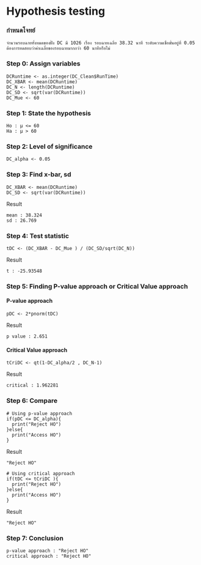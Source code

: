 # Hypothesis testing

### กำหนดโจทย์
```
จำนวนรอบฉายทั้งหมดของฝั่ง DC มี 1026 เรื่อง รอบฉายเฉลี่ย 38.32 นาที ระดับความเชื่อมั่นอยู่ที่ 0.05 ต้องการทดสอบว่าค่าเฉลี่ยของรอบฉายมากกว่า 60 นาทีหรือไม่
```


### Step 0: Assign variables
```
DCRuntime <- as.integer(DC_Clean$RunTime)
DC_XBAR <- mean(DCRuntime) 
DC_N <- length(DCRuntime) 
DC_SD <- sqrt(var(DCRuntime)) 
DC_Mue <- 60
```

### Step 1: State the hypothesis

```
Ho : μ <= 60
Ha : μ > 60
```

### Step 2: Level of significance

```
DC_alpha <- 0.05
```

### Step 3: Find x-bar, sd

```
DC_XBAR <- mean(DCRuntime) 
DC_SD <- sqrt(var(DCRuntime))
```
Result

```
mean : 38.324
sd : 26.769
```

### Step 4: Test statistic
```
tDC <- (DC_XBAR - DC_Mue ) / (DC_SD/sqrt(DC_N))
```
Result
```
t : -25.93548
```

### Step 5: Finding P-value approach or Critical Value approach
#### P-value approach
```
pDC <- 2*pnorm(tDC)
```
Result
```
p value : 2.651
```

#### Critical Value approach
```
tCriDC <- qt(1-DC_alpha/2 , DC_N-1)
```
Result
```
critical : 1.962281
```

### Step 6: Compare
```
# Using p-value approach
if(pDC <= DC_alpha){
  print("Reject HO")
}else{
  print("Access HO")
}
```
Result
```
"Reject HO"
```
```
# Using critical approach
if(tDC <= tCriDC ){
  print("Reject HO")
}else{
  print("Access HO")
}

```
Result
```
"Reject HO"
```
### Step 7: Conclusion
```
p-value approach : "Reject HO"
critical approach : "Reject HO"
```

